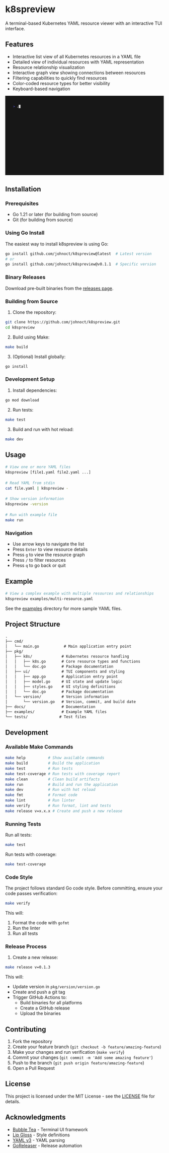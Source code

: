 # k8spreview

A terminal-based Kubernetes YAML resource viewer with an interactive TUI interface.

## Features

- Interactive list view of all Kubernetes resources in a YAML file
- Detailed view of individual resources with YAML representation
- Resource relationship visualization
- Interactive graph view showing connections between resources
- Filtering capabilities to quickly find resources
- Color-coded resource types for better visibility
- Keyboard-based navigation

![Demo](demo.gif)

## Installation

### Prerequisites

- Go 1.21 or later (for building from source)
- Git (for building from source)

### Using Go Install

The easiest way to install k8spreview is using Go:

```bash
go install github.com/johnoct/k8spreview@latest  # Latest version
# or
go install github.com/johnoct/k8spreview@v0.1.1  # Specific version
```

### Binary Releases

Download pre-built binaries from the [releases page](https://github.com/johnoct/k8spreview/releases).

### Building from Source

1. Clone the repository:
```bash
git clone https://github.com/johnoct/k8spreview.git
cd k8spreview
```

2. Build using Make:
```bash
make build
```

3. (Optional) Install globally:
```bash
go install
```

### Development Setup

1. Install dependencies:
```bash
go mod download
```

2. Run tests:
```bash
make test
```

3. Build and run with hot reload:
```bash
make dev
```

## Usage

```bash
# View one or more YAML files
k8spreview [file1.yaml file2.yaml ...]

# Read YAML from stdin
cat file.yaml | k8spreview -

# Show version information
k8spreview -version

# Run with example file
make run
```

### Navigation

- Use arrow keys to navigate the list
- Press `Enter` to view resource details
- Press `g` to view the resource graph
- Press `/` to filter resources
- Press `q` to go back or quit

## Example

```bash
# View a complex example with multiple resources and relationships
k8spreview examples/multi-resource.yaml
```

See the [examples](./examples) directory for more sample YAML files.

## Project Structure

```
.
├── cmd/
│   └── main.go           # Main application entry point
├── pkg/
│   ├── k8s/             # Kubernetes resource handling
│   │   ├── k8s.go       # Core resource types and functions
│   │   └── doc.go       # Package documentation
│   ├── ui/              # TUI components and styling
│   │   ├── app.go       # Application entry point
│   │   ├── model.go     # UI state and update logic
│   │   ├── styles.go    # UI styling definitions
│   │   └── doc.go       # Package documentation
│   └── version/         # Version information
│       └── version.go   # Version, commit, and build date
├── docs/                # Documentation
├── examples/            # Example YAML files
└── tests/              # Test files
```

## Development

### Available Make Commands

```bash
make help          # Show available commands
make build         # Build the application
make test          # Run tests
make test-coverage # Run tests with coverage report
make clean         # Clean build artifacts
make run           # Build and run the application
make dev           # Run with hot reload
make fmt           # Format code
make lint          # Run linter
make verify        # Run format, lint and tests
make release v=x.x.x # Create and push a new release
```

### Running Tests

Run all tests:
```bash
make test
```

Run tests with coverage:
```bash
make test-coverage
```

### Code Style

The project follows standard Go code style. Before committing, ensure your code passes verification:

```bash
make verify
```

This will:
1. Format the code with `gofmt`
2. Run the linter
3. Run all tests

### Release Process

1. Create a new release:
```bash
make release v=0.1.3
```

This will:
- Update version in `pkg/version/version.go`
- Create and push a git tag
- Trigger GitHub Actions to:
  - Build binaries for all platforms
  - Create a GitHub release
  - Upload the binaries

## Contributing

1. Fork the repository
2. Create your feature branch (`git checkout -b feature/amazing-feature`)
3. Make your changes and run verification (`make verify`)
4. Commit your changes (`git commit -m 'Add some amazing feature'`)
5. Push to the branch (`git push origin feature/amazing-feature`)
6. Open a Pull Request

## License

This project is licensed under the MIT License - see the [LICENSE](LICENSE) file for details.

## Acknowledgments

- [Bubble Tea](https://github.com/charmbracelet/bubbletea) - Terminal UI framework
- [Lip Gloss](https://github.com/charmbracelet/lipgloss) - Style definitions
- [YAML v3](https://github.com/go-yaml/yaml) - YAML parsing
- [GoReleaser](https://goreleaser.com/) - Release automation

